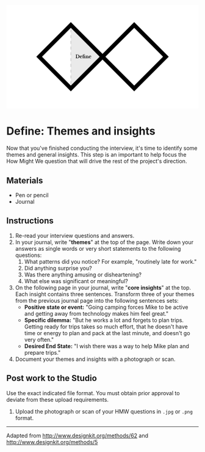 ![Double Diamond Define Phase graphic](/assets/dd-process-define-1200px@2x.png)

# Define: Themes and insights

Now that you've finished conducting the interview, it's time to identify some themes and general insights. This step is an important to help focus the How Might We question that will drive the rest of the project's direction.

## Materials

* Pen or pencil
* Journal

## Instructions

1. Re-read your interview questions and answers.
2. In your journal, write "**themes**" at the top of the page. Write down your answers as single words or very short statements to the following questions:
    1. What patterns did you notice? For example, "routinely late for work."
    2. Did anything surprise you?
    3. Was there anything amusing or disheartening?
    4. What else was significant or meaningful?
2. On the following page in your journal, write "**core insights**" at the top. Each insight contains three sentences. Transform three of your themes from the previous journal page into the following sentences sets:
    - **Positive state or event:** "Going camping forces Mike to be active and getting away from technology makes him feel great."
    - **Specific dilemma:** "But he works a lot and forgets to plan trips. Getting ready for trips takes so much effort, that he doesn't have time or energy to plan and pack at the last minute, and doesn't go very often."
    - **Desired End State:** "I wish there was a way to help Mike plan and prepare trips." 
3. Document your themes and insights with a photograph or scan.

## Post work to the Studio

Use the exact indicated file format. You must obtain prior approval to deviate from these upload requirements.

1. Upload the photograph or scan of your HMW questions in `.jpg` or `.png` format.

***

Adapted from http://www.designkit.org/methods/62 and http://www.designkit.org/methods/5

